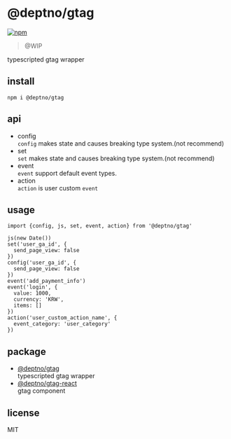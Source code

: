 # @deptno/gtag
[![npm](https://img.shields.io/npm/dt/@deptno/gtag.svg?style=for-the-badge)](https://www.npmjs.com/package/@deptno/gtag)

> @WIP

typescripted gtag wrapper

## install
```shell script
npm i @deptno/gtag
```

## api
- config  
  `config` makes state and causes breaking type system.(not recommend)
- set  
  `set` makes state and causes breaking type system.(not recommend)
- event  
  `event` support default event types.
- action  
  `action` is user custom `event`

## usage
```tsx
import {config, js, set, event, action} from '@deptno/gtag'

js(new Date())
set('user_ga_id', {
  send_page_view: false
})
config('user_ga_id', {
  send_page_view: false
})
event('add_payment_info')
event('login', {
  value: 1000,
  currency: 'KRW',
  items: []
})
action('user_custom_action_name', {
  event_category: 'user_category'
})
```

## package
- [@deptno/gtag](packages/gtag)  
  typescripted gtag wrapper
- [@deptno/gtag-react](packages/gtag-react)  
  gtag component

## license
MIT
